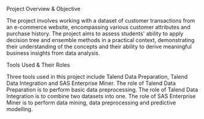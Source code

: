 Project Overview & Objective

The project involves working with a dataset of customer transactions from an e-commerce website, encompassing various customer attributes and purchase history. The project aims to assess students' ability to apply decision tree and ensemble methods in a practical context, demonstrating their understanding of the concepts and their ability to derive meaningful business insights from data analysis. 

Tools Used & Their Roles

Three tools used in this project include Talend Data Preparation, Talend Data Integration and SAS Enterprise Miner. The role of Talend Data Preparation is to perform basic data preprocessing. The role of Talend Data Integration is to combine two datasets into one. The role of SAS Enterprise Miner is to perform data mining, data preprocessing and predictive modelling.
